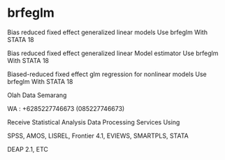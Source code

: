 # brfeglm
Bias reduced fixed effect generalized linear models Use brfeglm With STATA 18

Bias reduced fixed effect generalized linear Model estimator Use brfeglm With STATA 18

Biased-reduced fixed effect glm regression for nonlinear models Use brfeglm With STATA 18

Olah Data Semarang

WA : +6285227746673 (085227746673)

Receive Statistical Analysis Data Processing Services Using

SPSS, AMOS, LISREL, Frontier 4.1, EVIEWS, SMARTPLS, STATA

DEAP 2.1, ETC
